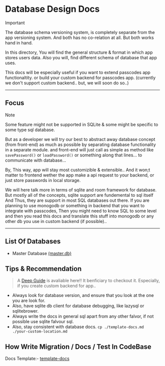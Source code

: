 # Database Design Docs

> [!IMPORTANT]
> The database schema versioning system, is completely separate from the app versioning system. 
> And both has no co-relation at all. But both works hand in hand.

In this directory, You will find the general structure & format in which app stores users data.
Also you will, find different schema of database that app uses.

This docs will be especially useful if you want to extend passcodes app functionaltity. 
or build your custom backend for passcodes app. (currently we don't support custom backend.. but, we will soon do so..)

---

## Focus

> [!NOTE]
> Some feature might not be supported in SQLite & some might be specific to some type sql database.
>
> But as a developer we will try our best to abstract away database concept (from front-end) as much as possible by separating database functionality in a separate module. 
> and front-end will just call as simple as method like `savePassword()` or `loadPassword()` or something along that lines... to communicate with database...
>
> By, This way, app will stay most customizible & extensible.. And it won;t matter to frontend wether the app make a api request to your backend,
> or just store passwords in local storage.

We will here talk more in terms of sqlite and room framework for database. But mostly all of the concepts, sqlite support are fundemental to sql itself 
And Thus, they are support in most SQL databases out there. If you are planning to use monogodb or something in backend that you want to integrate with passcodes,
Then you might need to know SQL to some level and then you read this docs and translate this stuff into monogodb or any other db you use in custom backend (if possible)..

---

## List Of Databases

- Master Database [(master.db)](master.db)

## Tips & Recommendation

> A [Deep Guide](deep-guide.md) is avaliable here!! 
> It benficiary to checkout it. Especially, if you create custom backend for app..

- Always look for database version, and ensure that you look at the one you are look for.
- Also, have sqlite db client for database debugging, like lazysql or sqlitebrower.
- Always write the docs in general sql apart from any other falvor, if not possible use sqlite falvour sql.
- Also, stay consistent with database docs. `cp ./template-docs.md ./your-custom-location.md`

## How Write Migration / Docs / Test In CodeBase

Docs Template:- [template-docs](template-docs.md)

